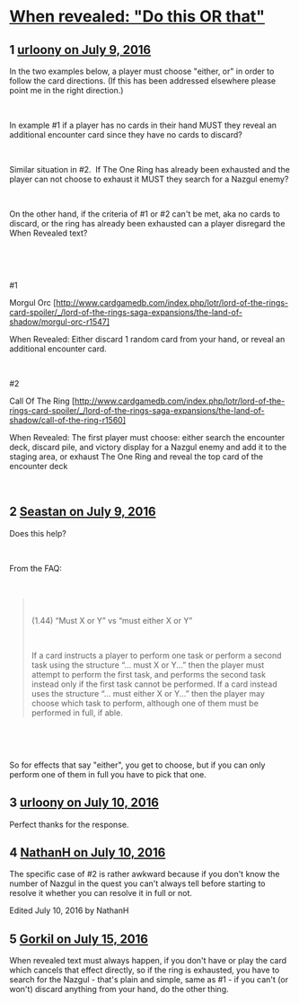 # [When revealed: &quot;Do this OR that&quot;](https://community.fantasyflightgames.com/topic/224597-when-revealed-do-this-or-that/)

## 1 [urloony on July 9, 2016](https://community.fantasyflightgames.com/topic/224597-when-revealed-do-this-or-that/?do=findComment&comment=2301823)

In the two examples below, a player must choose "either, or" in order to follow the card directions. (If this has been addressed elsewhere please point me in the right direction.)  

 

In example #1 if a player has no cards in their hand MUST they reveal an additional encounter card since they have no cards to discard? 

 

Similar situation in #2.  If The One Ring has already been exhausted and the player can not choose to exhaust it MUST they search for a Nazgul enemy?

 

On the other hand, if the criteria of #1 or #2 can't be met, aka no cards to discard, or the ring has already been exhausted can a player disregard the When Revealed text?  

 

 

#1

Morgul Orc [http://www.cardgamedb.com/index.php/lotr/lord-of-the-rings-card-spoiler/_/lord-of-the-rings-saga-expansions/the-land-of-shadow/morgul-orc-r1547]

When Revealed: Either discard 1 random card from your hand, or reveal an additional encounter card.

 

#2

Call Of The Ring [http://www.cardgamedb.com/index.php/lotr/lord-of-the-rings-card-spoiler/_/lord-of-the-rings-saga-expansions/the-land-of-shadow/call-of-the-ring-r1560]

When Revealed: The first player must choose: either search the encounter deck, discard pile, and victory display for a Nazgul enemy and add it to the staging area, or exhaust The One Ring and reveal the top card of the encounter deck

 

## 2 [Seastan on July 9, 2016](https://community.fantasyflightgames.com/topic/224597-when-revealed-do-this-or-that/?do=findComment&comment=2301950)

Does this help?

 

From the FAQ:

 

>  
> 
> (1.44) “Must X or Y” vs “must either X or Y”
> 
>  
> 
> If a card instructs a player to perform one task or perform a second task using the structure “... must X or Y...” then the player must attempt to perform the first task, and performs the second task instead only if the first task cannot be performed. If a card instead uses the structure “... must either X or Y...” then the player may choose which task to perform, although one of them must be performed in full, if able.

 

 

So for effects that say "either", you get to choose, but if you can only perform one of them in full you have to pick that one.

## 3 [urloony on July 10, 2016](https://community.fantasyflightgames.com/topic/224597-when-revealed-do-this-or-that/?do=findComment&comment=2302780)

Perfect thanks for the response.

## 4 [NathanH on July 10, 2016](https://community.fantasyflightgames.com/topic/224597-when-revealed-do-this-or-that/?do=findComment&comment=2302833)

The specific case of #2 is rather awkward because if you don't know the number of Nazgul in the quest you can't always tell before starting to resolve it whether you can resolve it in full or not.

Edited July 10, 2016 by NathanH

## 5 [Gorkil on July 15, 2016](https://community.fantasyflightgames.com/topic/224597-when-revealed-do-this-or-that/?do=findComment&comment=2311027)

When revealed text must always happen, if you don't have or play the card which cancels that effect directly, so if the ring is exhausted, you have to search for the Nazgul - that's plain and simple, same as #1 - if you can't (or won't) discard anything from your hand, do the other thing.

